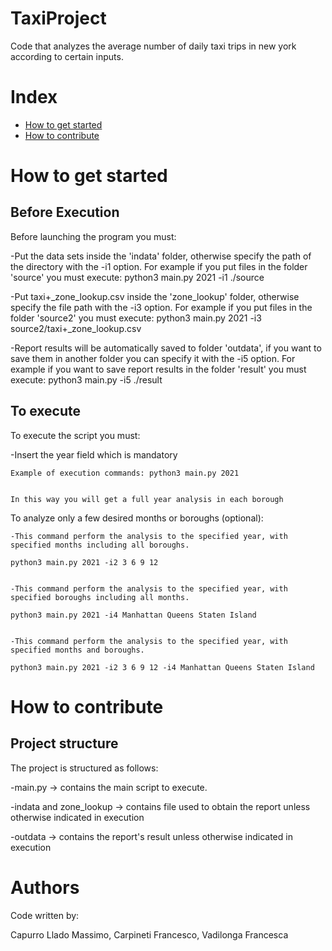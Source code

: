 # TaxiProject
Code that analyzes the average number of daily taxi trips in new york according to certain inputs. 


# Index

- [How to get started](#how-to-get-started)
- [How to contribute](#how-to-contribute)

# How to get started

## Before Execution
Before launching the program you must:


  -Put the data sets inside the 'indata' folder, otherwise specify the path of the directory with the -i1 option.
  For example if you put files in the folder 'source' you must execute: python3 main.py 2021 -i1 ./source
  
  
  -Put taxi+_zone_lookup.csv inside the 'zone_lookup' folder, otherwise specify the file path with the -i3 option.
  For example if you put files in the folder 'source2' you must execute: python3 main.py 2021 -i3 source2/taxi+_zone_lookup.csv
  
  
  -Report results will be automatically saved to folder 'outdata',
  if you want to save them in another folder you can specify it with the -i5 option.
  For example if you want to save report results in the folder 'result' you must execute: python3 main.py -i5 ./result
## To execute
To execute the script you must:

   -Insert the year field which is mandatory
   
   
    Example of execution commands: python3 main.py 2021
    
    
    In this way you will get a full year analysis in each borough
    
To analyze only a few desired months or boroughs (optional):


    -This command perform the analysis to the specified year, with specified months including all boroughs.
    
    python3 main.py 2021 -i2 3 6 9 12
    
    
    -This command perform the analysis to the specified year, with specified boroughs including all months.
    
    python3 main.py 2021 -i4 Manhattan Queens Staten Island
    
    
    -This command perform the analysis to the specified year, with specified months and boroughs.
    
    python3 main.py 2021 -i2 3 6 9 12 -i4 Manhattan Queens Staten Island 
    
# How to contribute

## Project structure
The project is structured as follows:

   -main.py  -> contains the main script to execute.
   
   -indata and zone_lookup  -> contains file used to obtain the report unless otherwise indicated in execution
   
   -outdata  ->  contains the report's result unless otherwise indicated in execution

# Authors
Code written by:

Capurro Llado Massimo, Carpineti Francesco, Vadilonga Francesca

